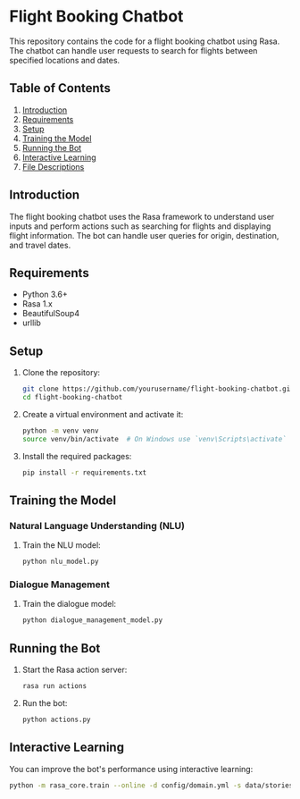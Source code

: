 # Flight Booking Chatbot

This repository contains the code for a flight booking chatbot using Rasa. The chatbot can handle user requests to search for flights between specified locations and dates.

## Table of Contents
1. [Introduction](#introduction)
2. [Requirements](#requirements)
3. [Setup](#setup)
4. [Training the Model](#training-the-model)
5. [Running the Bot](#running-the-bot)
6. [Interactive Learning](#interactive-learning)
7. [File Descriptions](#file-descriptions)

## Introduction
The flight booking chatbot uses the Rasa framework to understand user inputs and perform actions such as searching for flights and displaying flight information. The bot can handle user queries for origin, destination, and travel dates.

## Requirements
- Python 3.6+
- Rasa 1.x
- BeautifulSoup4
- urllib

## Setup
1. Clone the repository:
    ```bash
    git clone https://github.com/yourusername/flight-booking-chatbot.git
    cd flight-booking-chatbot
    ```

2. Create a virtual environment and activate it:
    ```bash
    python -m venv venv
    source venv/bin/activate  # On Windows use `venv\Scripts\activate`
    ```

3. Install the required packages:
    ```bash
    pip install -r requirements.txt
    ```

## Training the Model
### Natural Language Understanding (NLU)
1. Train the NLU model:
    ```bash
    python nlu_model.py
    ```

### Dialogue Management
1. Train the dialogue model:
    ```bash
    python dialogue_management_model.py
    ```

## Running the Bot
1. Start the Rasa action server:
    ```bash
    rasa run actions
    ```

2. Run the bot:
    ```bash
    python actions.py
    ```

## Interactive Learning
You can improve the bot's performance using interactive learning:
```bash
python -m rasa_core.train --online -d config/domain.yml -s data/stories.md -o models/dialogue -u models/nlu/default/chatter --epochs 250 --endpoints endpoints.yml
